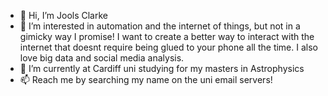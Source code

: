 - 👋 Hi, I’m Jools Clarke
- 👀 I’m interested in automation and the internet of things, but not in a gimicky way I promise! I want to create a better way to interact with the internet that
doesnt require being glued to your phone all the time. I also love big data and social media analysis. 
- 🌱 I’m currently at Cardiff uni studying for my masters in Astrophysics
- 📫 Reach me by searching my name on the uni email servers!
